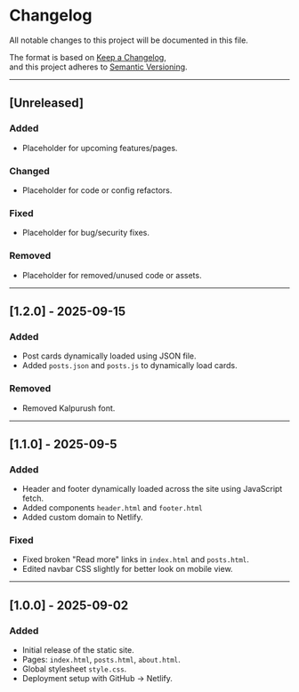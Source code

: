 # Changelog

All notable changes to this project will be documented in this file.

The format is based on [Keep a Changelog](https://keepachangelog.com/en/1.0.0/),  
and this project adheres to [Semantic Versioning](https://semver.org/).

---

## [Unreleased]
### Added
- Placeholder for upcoming features/pages.
### Changed
- Placeholder for code or config refactors.
### Fixed
- Placeholder for bug/security fixes.
### Removed
- Placeholder for removed/unused code or assets.
---

## [1.2.0] - 2025-09-15
### Added
- Post cards dynamically loaded using JSON file.
- Added `posts.json` and `posts.js` to dynamically load cards.

### Removed
- Removed Kalpurush font.

---

## [1.1.0] - 2025-09-5
### Added
- Header and footer dynamically loaded across the site using JavaScript fetch.
- Added components `header.html` and `footer.html`
- Added custom domain to Netlify.

### Fixed
- Fixed broken "Read more" links in `index.html` and `posts.html`.
- Edited navbar CSS slightly for better look on mobile view.

---

## [1.0.0] - 2025-09-02
### Added
- Initial release of the static site.
- Pages: `index.html`, `posts.html`, `about.html`.
- Global stylesheet `style.css`.
- Deployment setup with GitHub → Netlify.

